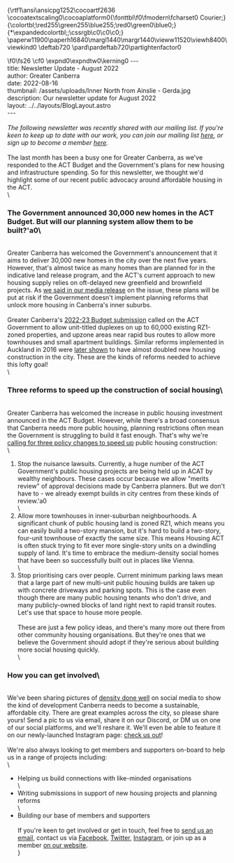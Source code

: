 {\rtf1\ansi\ansicpg1252\cocoartf2636
\cocoatextscaling0\cocoaplatform0{\fonttbl\f0\fmodern\fcharset0 Courier;}
{\colortbl;\red255\green255\blue255;\red0\green0\blue0;}
{\*\expandedcolortbl;;\cssrgb\c0\c0\c0;}
\paperw11900\paperh16840\margl1440\margr1440\vieww11520\viewh8400\viewkind0
\deftab720
\pard\pardeftab720\partightenfactor0

\f0\fs26 \cf0 \expnd0\expndtw0\kerning0
---\
title: Newsletter Update - August 2022\
author: Greater Canberra\
date: 2022-08-16\
thumbnail: /assets/uploads/Inner North from Ainslie - Gerda.jpg\
description: Our newsletter update for August 2022\
layout: ../../layouts/BlogLayout.astro\
---\
\
*The following newsletter was recently shared with our mailing list. If you're keen to keep up to date with our work, you can join our mailing list [here](https://www.greatercanberra.org/mail), or sign up to become a member [here](https://www.greatercanberra.org/join/).*\
\
The last month has been a busy one for Greater Canberra, as we've responded to the ACT Budget and the Government's plans for new housing and infrastructure spending. So for this newsletter, we thought we'd highlight some of our recent public advocacy around affordable housing in the ACT.\
\
### The Government announced 30,000 new homes in the ACT Budget. But will our planning system allow them to be built?\'a0\
\
Greater Canberra has welcomed the Government's announcement that it aims to deliver 30,000 new homes in the city over the next five years. However, that's almost twice as many homes than are planned for in the indicative land release program, and the ACT's current approach to new housing supply relies on oft-delayed new greenfield and brownfield projects. As [we said in our media release](https://www.greatercanberra.org/blog/media-release-planning-changes-needed-to-meet-goal-of-30k-new-homes/) on the issue, these plans will be put at risk if the Government doesn't implement planning reforms that unlock more housing in Canberra's inner suburbs.\
\
Greater Canberra's [2022-23 Budget submission](https://www.greatercanberra.org/blog/greater-canberra-2022-23-act-budget-submission/) called on the ACT Government to allow unit-titled duplexes on up to 60,000 existing RZ1-zoned properties, and upzone areas near rapid bus routes to allow more townhouses and small apartment buildings. Similar reforms implemented in Auckland in 2016 were [later shown](https://www.smh.com.au/property/news/how-to-make-housing-cheaper-according-to-new-research-20220725-p5b4e0.html) to have almost doubled new housing construction in the city. These are the kinds of reforms needed to achieve this lofty goal!\
\
### Three reforms to speed up the construction of social housing\
\
Greater Canberra has welcomed the increase in public housing investment announced in the ACT Budget. However, while there's a broad consensus that Canberra needs more public housing, planning restrictions often mean the Government is struggling to build it fast enough. That's why we're [calling for three policy changes to speed up](https://twitter.com/GreaterCanberra/status/1552460754984800256) public housing construction:\
\
1.  Stop the nuisance lawsuits. Currently, a huge number of the ACT Government's public housing projects are being held up in ACAT by wealthy neighbours. These cases occur because we allow "merits review" of approval decisions made by Canberra planners. But we don't have to - we already exempt builds in city centres from these kinds of review.\'a0\
\
2.  Allow more townhouses in inner-suburban neighbourhoods. A significant chunk of public housing land is zoned RZ1, which means you can easily build a two-story mansion, but it's hard to build a two-story, four-unit townhouse of exactly the same size. This means Housing ACT is often stuck trying to fit ever more single-story units on a dwindling supply of land. It's time to embrace the medium-density social homes that have been so successfully built out in places like Vienna.\
\
3.  Stop prioritising cars over people. Current minimum parking laws mean that a large part of new multi-unit public housing builds are taken up with concrete driveways and parking spots. This is the case even though there are many public housing tenants who don't drive, and many publicly-owned blocks of land right next to rapid transit routes. Let's use that space to house more people.\
\
These are just a few policy ideas, and there's many more out there from other community housing organisations. But they're ones that we believe the Government should adopt if they're serious about building more social housing quickly.\
\
### How you can get involved\
\
We've been sharing pictures of [density done well](https://twitter.com/GreaterCanberra/status/1540628364301504512?s=20&t=wqcFL0Fm633w200PDZ-sCg)  on social media to show the kind of development Canberra needs to become a sustainable, affordable city. There are great examples across the city, so please share yours! Send a pic to us via email, share it on our Discord, or DM us on one of our social platforms, and we'll reshare it. We'll even be able to feature it on our newly-launched Instagram page: [check us out](http://instagram.com/greatercanberra)!\
\
We're also always looking to get members and supporters on-board to help us in a range of projects including:\
\
* Helping us build connections with like-minded organisations\
\
* Writing submissions in support of new housing projects and planning reforms\
\
* Building our base of members and supporters\
\
If you're keen to get involved or get in touch, feel free to [send us an email](https://www.greatercanberra.org/contact/), contact us via [Facebook](https://www.greatercanberra.org/blog/newsletter-update-july-2022/facebook.com/greatercanberra), [Twitter](https://www.greatercanberra.org/blog/newsletter-update-july-2022/twitter.com/@greatercanberra), [Instagram](http://instagram.com/greatercanberra), or join up as a member [on our website](https://www.greatercanberra.org/get_involved/).\
}